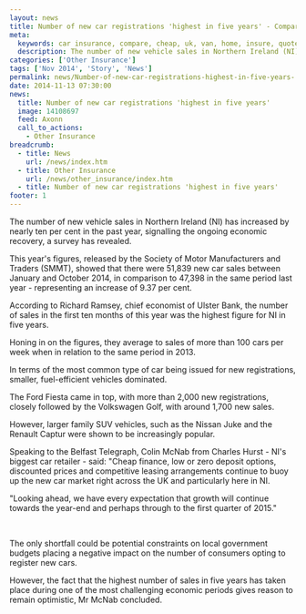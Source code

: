 ```yaml
---
layout: news
title: Number of new car registrations 'highest in five years' - Compareni.com
meta:
  keywords: car insurance, compare, cheap, uk, van, home, insure, quotes, online, comparison, bike, loans, life
  description: The number of new vehicle sales in Northern Ireland (NI) has increased by nearly ten per cent in the past year, signalling the ongoing economic recove
categories: ['Other Insurance']
tags: ['Nov 2014', 'Story', 'News']
permalink: news/Number-of-new-car-registrations-highest-in-five-years-.htm
date: 2014-11-13 07:30:00
news:
  title: Number of new car registrations 'highest in five years'
  image: 14108697
  feed: Axonn
  call_to_actions:
    - Other Insurance
breadcrumb:
  - title: News
    url: /news/index.htm
  - title: Other Insurance
    url: /news/other_insurance/index.htm
  - title: Number of new car registrations 'highest in five years'
footer: 1
---
```


The number of new vehicle sales in Northern Ireland (NI) has increased by nearly ten per cent in the past year, signalling the ongoing economic recovery, a survey has revealed.

This year&#39;s figures, released by the Society of Motor Manufacturers and Traders (SMMT), showed that there were 51,839 new car sales between January and October 2014, in comparison to 47,398 in the same period last year - representing an increase of 9.37 per cent.

According to Richard Ramsey, chief economist of Ulster Bank, the number of sales in the first ten months of this year was the highest figure for NI in five years.

Honing in on the figures, they average to sales of more than 100 cars per week when in relation to the same period in 2013.

In terms of the most common type of car being issued for new registrations, smaller, fuel-efficient vehicles dominated.

The Ford Fiesta came in top, with more than 2,000 new registrations, closely followed by the Volkswagen Golf, with around 1,700 new sales.

However, larger family SUV vehicles, such as the Nissan Juke and the Renault Captur were shown to be increasingly popular.

Speaking to the Belfast Telegraph, Colin McNab from Charles Hurst - NI&#39;s biggest car retailer - said: &quot;Cheap finance, low or zero deposit options, discounted prices and competitive leasing arrangements continue to buoy up the new car market right across the UK and particularly here in NI.

&quot;Looking ahead, we have every expectation that growth will continue towards the year-end and perhaps through to the first quarter of 2015.&quot;

&nbsp;

The only shortfall could be potential constraints on local government budgets placing a negative impact on the number of consumers opting to register new cars.

However, the fact that the highest number of sales in five years has taken place during one of the most challenging economic periods gives reason to remain optimistic, Mr McNab concluded.
